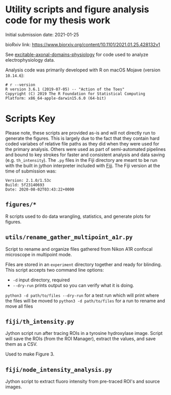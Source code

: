 # Utility scripts and figure analysis code for my thesis work

Initial submission date: 2021-01-25 

bioRxiv link: https://www.biorxiv.org/content/10.1101/2021.01.25.428132v1

See [excitable-axonal-domains-physiology](https://github.com/nkicg6/excitable-axonal-domains-physiology) for code used to analyze electrophysiology data. 

Analysis code was primarily developed with R on macOS Mojave (version `10.14.6`):

```
# r --version
R version 3.6.1 (2019-07-05) -- "Action of the Toes"
Copyright (C) 2019 The R Foundation for Statistical Computing
Platform: x86_64-apple-darwin15.6.0 (64-bit)
```

# Scripts Key

Please note, these scripts are provided as-is and will not directly run to generate the figures. This is largely due to the fact that they contain hard coded variabes of relative file paths as they did when they were used for the primary analysis. Others were used as part of semi-automated pipelines and bound to key strokes for faster and consistent analysis and data saving (e.g. `th_intensity`). The `.py` files in the Fiji directory are meant to be run with the built in jython interpreter included with [Fiji](https://fiji.sc). The Fiji version at the time of submission was: 

```
Version: 2.1.0/1.53c
Build: 5f23140693
Date: 2020-08-02T03:43:22+0000
```
## `figures/*`

R scripts used to do data wrangling, statistics, and generate plots for figures. 

## `utils/rename_gather_multipoint_a1r.py`

Script to rename and organize files gathered from Nikon A1R confocal microscope in multipoint mode. 

Files are stored in an `experiment` directory together and ready for blinding. This script accepts two command line options:
- `-d` input directory, required
- `--dry-run` prints output so you can verify what it is doing. 

`python3 -d path/to/files --dry-run` for a test run which will print where the files will be moved to
`python3 -d path/to/files` for a run to rename and move all files

## `fiji/th_intensity.py`

Jython script run after tracing ROIs in a tyrosine hydroxylase image. Script will save the ROIs (from the ROI Manager), extract the values, and save them as a CSV. 

Used to make Figure 3. 

## `fiji/node_intensity_analysis.py`

Jython script to extract fluoro intensity from pre-traced ROI's and source images. 


